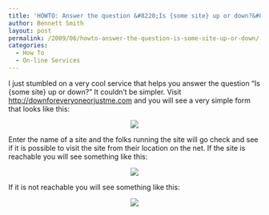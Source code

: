 ```yaml
---
title: 'HOWTO: Answer the question &#8220;Is {some site} up or down?&#8221;'
author: Bennett Smith
layout: post
permalink: /2009/06/howto-answer-the-question-is-some-site-up-or-down/
categories:
  - How To
  - On-line Services
---
```

I just stumbled on a very cool service that helps you answer the question “Is {some site} up or down?” It couldn’t be simpler. Visit <http://downforeveryoneorjustme.com> and you will see a very simple form that looks like this: 

<div style="text-align:center;">
  <img src="http://wp-media.s3.amazonaws.com/screenshots/downforeveryone-1.jpg" />
</div>

Enter the name of a site and the folks running the site will go check and see if it is possible to visit the site from their location on the net. If the site is reachable you will see something like this: 

<div style="text-align:center;">
  <img src="http://wp-media.s3.amazonaws.com/screenshots/downforeveryone-2.jpg" />
</div>

If it is not reachable you will see something like this: 

<div style="text-align:center;">
  <img src="http://wp-media.s3.amazonaws.com/screenshots/downforeveryone-3.jpg" />
</div>

